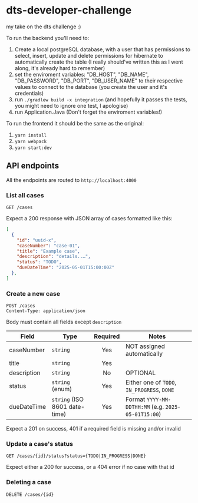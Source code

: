 # dts-developer-challenge
my take on the dts challenge :)


To run the backend you'll need to:
1) Create a local postgreSQL database,  with a user that has permissions to select, insert, update and delete permissions for hibernate to automatically create the table (I really should've written this as I went along, it's already hard to remember)
2) set the enviroment variables: "DB_HOST", "DB_NAME", "DB_PASSWORD", "DB_PORT", "DB_USER_NAME" to their respective values to connect to the database (you create the user and it's credentials)
3) run `./gradlew build -x integration` (and hopefully it passes the tests, you might need to ignore one test, I apologise)
4) run Application.Java (Don't forget the enviroment variables!)


To run the frontend it should be the same as the original:
1) `yarn install`
2) `yarn webpack`
3) `yarn start:dev`

## API endpoints

All the endpoints are routed to `http://localhost:4000`

### List all cases
```
GET /cases
```
Expect a 200 response with JSON array of cases formatted like this:

```json
[
  {
    "id": "uuid-x",
    "caseNumber": "case-01",
    "title": "Example case",
    "description": "details..…",
    "status": "TODO",
    "dueDateTime": "2025-05-01T15:00:00Z"
  },
]
```

### Create a new case

```
POST /cases
Content-Type: application/json
```

Body must contain all fields except `description`

| Field         | Type                          | Required | Notes                                          |
|---------------|-------------------------------|:--------:|------------------------------------------------|
| caseNumber    | `string`                      |   Yes    | NOT assigned automatically|
| title         | `string`                      |   Yes    ||
| description   | `string`                      |    No    | OPTIONAL|
| status        | `string` (enum)               |   Yes    | Either one of `TODO`, `IN_PROGRESS`, `DONE` |
| dueDateTime   | `string` (ISO 8601 date-time) |   Yes    | Format `YYYY-MM-DDTHH:MM` (e.g. `2025-05-01T15:00`) |

Expect a 201 on success, 401 if a required field is missing and/or invalid


### Update a case's status

```
GET /cases/{id}/status?status={TODO|IN_PROGRESS|DONE}
```
Expect either a 200 for success, or a 404 error if no case with that id


### Deleting a case

```
DELETE /cases/{id}
```
